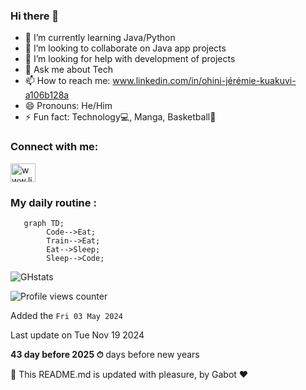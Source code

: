 ### Hi there 👋

- 🌱 I’m currently learning Java/Python
- 👯 I’m looking to collaborate on Java app projects
- 🤔 I’m looking for help with development of projects
- 💬 Ask me about Tech
- 📫 How to reach me: www.linkedin.com/in/ohini-jérémie-kuakuvi-a106b128a 
- 😄 Pronouns: He/Him
- ⚡ Fun fact: Technology💻, Manga, Basketball🏀

<h3 align="left">Connect with me:</h3>
<p align="left">
<a href="https://www.linkedin.com/in/ohini-j%C3%A9r%C3%A9mie-kuakuvi" target="blank"><img align="center" src="https://raw.githubusercontent.com/rahuldkjain/github-profile-readme-generator/master/src/images/icons/Social/linked-in-alt.svg" alt="www.linkedin.com/in/ohini-jérémie-kuakuvi-a106b128a/" height="30" width="40" /></a>
</p>

### My daily routine :
```mermaid
   graph TD;
        Code-->Eat;
        Train-->Eat;
        Eat-->Sleep;
        Sleep-->Code;
```

![GHstats](https://github-readme-stats.vercel.app/api?username=kojhack&show_icons=true)
         
![Profile views counter](https://komarev.com/ghpvc/?username=rishavanand&&style=flat-square)  

Added the `Fri 03 May 2024`

Last update on Tue Nov 19 2024

**43 day before 2025 ⏱** days before new years

🤖 This README.md is updated with pleasure, by Gabot ❤️
